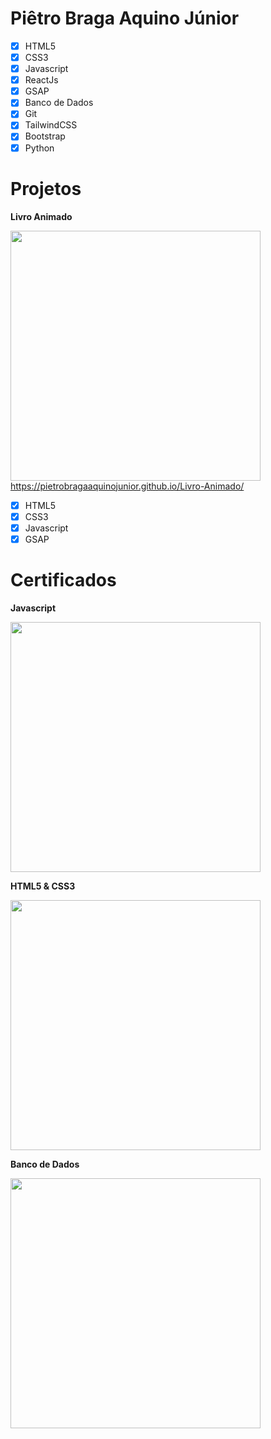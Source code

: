 # Piêtro Braga Aquino Júnior

- [x] HTML5
- [x] CSS3
- [x] Javascript
- [x] ReactJs
- [x] GSAP
- [x] Banco de Dados
- [x] Git
- [x] TailwindCSS
- [x] Bootstrap
- [x] Python

# Projetos
**Livro Animado**

<img src="https://user-images.githubusercontent.com/85259321/178920494-076a1b99-7e1f-4feb-873b-4a287fc31498.gif" style='width:400px' />
<a href="https://pietrobragaaquinojunior.github.io/Livro-Animado/">https://pietrobragaaquinojunior.github.io/Livro-Animado/</a>

- [x] HTML5
- [x] CSS3
- [x] Javascript
- [x] GSAP

# Certificados
**Javascript**

<img src="https://user-images.githubusercontent.com/85259321/179030066-dd09a757-f8cb-4703-9996-e8ffc418020f.jpg" style='width:400px' />

**HTML5 & CSS3**

<img src="https://user-images.githubusercontent.com/85259321/179030084-625fdaa0-8b0b-4cd6-892d-f78ddbffbbbc.jpg" style='width:400px' />

**Banco de Dados**

<img src="https://user-images.githubusercontent.com/85259321/179418835-e32bde44-5913-4bd5-861a-fdc2ae76e45e.jpg" style='width:400px' />
